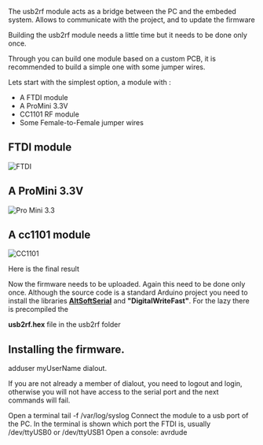 The usb2rf module acts as a bridge between the PC and the embeded system. Allows to communicate with the project, and to
update the firmware

Building the usb2rf module needs a little time but it needs to be done only once.

Through you can build one module based on a custom PCB, it is recommended to build a simple one with some jumper wires.

Lets start with the simplest option, a module with :
- A FTDI module
- A ProMini 3.3V
- CC1101 RF module
- Some Female-to-Female jumper wires

## FTDI module
![FTDI](https://github.com/pkarsy/rfboot/wiki/FTDI.jpg)

## A ProMini 3.3V
![Pro Mini 3.3](https://github.com/pkarsy/rfboot/wiki/ProMini33.jpg)

## A cc1101 module
![CC1101](https://github.com/pkarsy/rfboot/wiki/images/cc1101.jpg)

Here is the final result

Now the firmware needs to be uploaded. Again this need to be done only once.
Although the source code is a standard Arduino project you need to install the libraries
**[AltSoftSerial](https://github.com/PaulStoffregen/AltSoftSerial)** and **"DigitalWriteFast"**. For the lazy there is precompiled the

**usb2rf.hex** file in the usb2rf folder

## Installing the firmware.

adduser myUserName dialout.

If you are not already a member of dialout, you need to logout and login, otherwise you will not have access to
the serial port and the next commands will fail.

Open a terminal
tail -f /var/log/syslog
Connect the module to a usb port of the PC.
In the terminal is shown which port the FTDI is, usually /dev/ttyUSB0 or /dev/ttyUSB1
Open a console:
avrdude